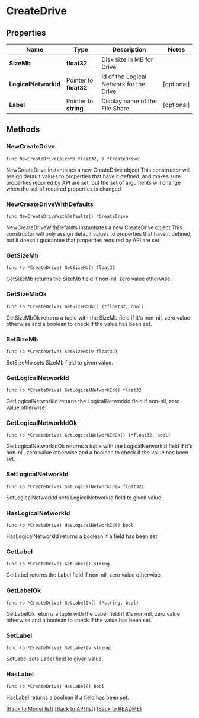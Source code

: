 # CreateDrive

## Properties

Name | Type | Description | Notes
------------ | ------------- | ------------- | -------------
**SizeMb** | **float32** | Disk size in MB for Drive | 
**LogicalNetworkId** | Pointer to **float32** | Id of the Logical Network for the Drive. | [optional] 
**Label** | Pointer to **string** | Display name of the File Share. | [optional] 

## Methods

### NewCreateDrive

`func NewCreateDrive(sizeMb float32, ) *CreateDrive`

NewCreateDrive instantiates a new CreateDrive object
This constructor will assign default values to properties that have it defined,
and makes sure properties required by API are set, but the set of arguments
will change when the set of required properties is changed

### NewCreateDriveWithDefaults

`func NewCreateDriveWithDefaults() *CreateDrive`

NewCreateDriveWithDefaults instantiates a new CreateDrive object
This constructor will only assign default values to properties that have it defined,
but it doesn't guarantee that properties required by API are set

### GetSizeMb

`func (o *CreateDrive) GetSizeMb() float32`

GetSizeMb returns the SizeMb field if non-nil, zero value otherwise.

### GetSizeMbOk

`func (o *CreateDrive) GetSizeMbOk() (*float32, bool)`

GetSizeMbOk returns a tuple with the SizeMb field if it's non-nil, zero value otherwise
and a boolean to check if the value has been set.

### SetSizeMb

`func (o *CreateDrive) SetSizeMb(v float32)`

SetSizeMb sets SizeMb field to given value.


### GetLogicalNetworkId

`func (o *CreateDrive) GetLogicalNetworkId() float32`

GetLogicalNetworkId returns the LogicalNetworkId field if non-nil, zero value otherwise.

### GetLogicalNetworkIdOk

`func (o *CreateDrive) GetLogicalNetworkIdOk() (*float32, bool)`

GetLogicalNetworkIdOk returns a tuple with the LogicalNetworkId field if it's non-nil, zero value otherwise
and a boolean to check if the value has been set.

### SetLogicalNetworkId

`func (o *CreateDrive) SetLogicalNetworkId(v float32)`

SetLogicalNetworkId sets LogicalNetworkId field to given value.

### HasLogicalNetworkId

`func (o *CreateDrive) HasLogicalNetworkId() bool`

HasLogicalNetworkId returns a boolean if a field has been set.

### GetLabel

`func (o *CreateDrive) GetLabel() string`

GetLabel returns the Label field if non-nil, zero value otherwise.

### GetLabelOk

`func (o *CreateDrive) GetLabelOk() (*string, bool)`

GetLabelOk returns a tuple with the Label field if it's non-nil, zero value otherwise
and a boolean to check if the value has been set.

### SetLabel

`func (o *CreateDrive) SetLabel(v string)`

SetLabel sets Label field to given value.

### HasLabel

`func (o *CreateDrive) HasLabel() bool`

HasLabel returns a boolean if a field has been set.


[[Back to Model list]](../README.md#documentation-for-models) [[Back to API list]](../README.md#documentation-for-api-endpoints) [[Back to README]](../README.md)


